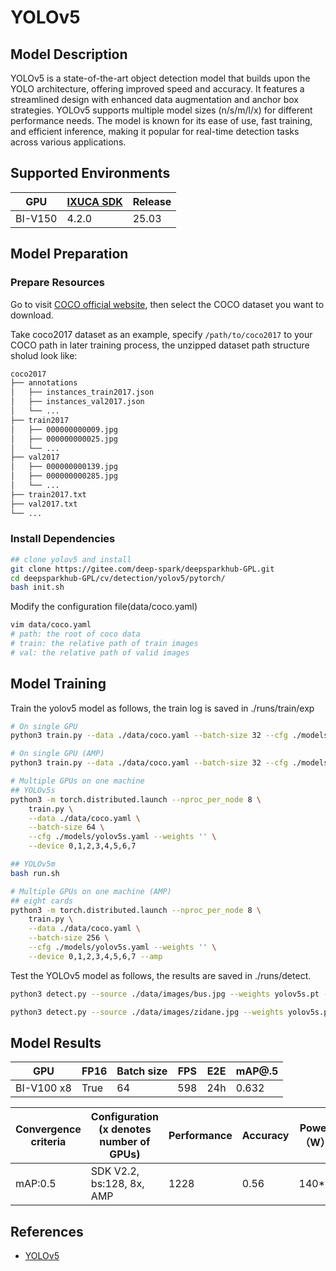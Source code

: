 # YOLOv5

## Model Description

YOLOv5 is a state-of-the-art object detection model that builds upon the YOLO architecture, offering improved speed and
accuracy. It features a streamlined design with enhanced data augmentation and anchor box strategies. YOLOv5 supports
multiple model sizes (n/s/m/l/x) for different performance needs. The model is known for its ease of use, fast training,
and efficient inference, making it popular for real-time detection tasks across various applications.

## Supported Environments

| GPU    | [IXUCA SDK](https://gitee.com/deep-spark/deepspark#%E5%A4%A9%E6%95%B0%E6%99%BA%E7%AE%97%E8%BD%AF%E4%BB%B6%E6%A0%88-ixuca) | Release |
|--------|-----------|---------|
| BI-V150 | 4.2.0     |  25.03  |

## Model Preparation

### Prepare Resources

Go to visit [COCO official website](https://cocodataset.org/#download), then select the COCO dataset you want to
download.

Take coco2017 dataset as an example, specify `/path/to/coco2017` to your COCO path in later training process, the
unzipped dataset path structure sholud look like:

```bash
coco2017
├── annotations
│   ├── instances_train2017.json
│   ├── instances_val2017.json
│   └── ...
├── train2017
│   ├── 000000000009.jpg
│   ├── 000000000025.jpg
│   └── ...
├── val2017
│   ├── 000000000139.jpg
│   ├── 000000000285.jpg
│   └── ...
├── train2017.txt
├── val2017.txt
└── ...
```

### Install Dependencies

```bash
## clone yolov5 and install
git clone https://gitee.com/deep-spark/deepsparkhub-GPL.git
cd deepsparkhub-GPL/cv/detection/yolov5/pytorch/
bash init.sh
```

Modify the configuration file(data/coco.yaml)

```bash
vim data/coco.yaml
# path: the root of coco data
# train: the relative path of train images
# val: the relative path of valid images
```

## Model Training

Train the yolov5 model as follows, the train log is saved in ./runs/train/exp

```bash
# On single GPU
python3 train.py --data ./data/coco.yaml --batch-size 32 --cfg ./models/yolov5s.yaml --weights ''

# On single GPU (AMP)
python3 train.py --data ./data/coco.yaml --batch-size 32 --cfg ./models/yolov5s.yaml --weights '' --amp

# Multiple GPUs on one machine
## YOLOv5s
python3 -m torch.distributed.launch --nproc_per_node 8 \
    train.py \
    --data ./data/coco.yaml \
    --batch-size 64 \
    --cfg ./models/yolov5s.yaml --weights '' \
    --device 0,1,2,3,4,5,6,7

## YOLOv5m
bash run.sh

# Multiple GPUs on one machine (AMP)
## eight cards 
python3 -m torch.distributed.launch --nproc_per_node 8 \
    train.py \
    --data ./data/coco.yaml \
    --batch-size 256 \
    --cfg ./models/yolov5s.yaml --weights '' \
    --device 0,1,2,3,4,5,6,7 --amp
```

Test the YOLOv5 model as follows, the results are saved in ./runs/detect.

```bash
python3 detect.py --source ./data/images/bus.jpg --weights yolov5s.pt --img 640

python3 detect.py --source ./data/images/zidane.jpg --weights yolov5s.pt --img 640
```

## Model Results


| GPU        | FP16 | Batch size | FPS | E2E | mAP@.5 |
|------------|------|------------|-----|-----|--------|
| BI-V100 x8 | True | 64         | 598 | 24h | 0.632  |

| Convergence criteria | Configuration (x denotes number of GPUs) | Performance | Accuracy | Power（W） | Scalability | Memory utilization（G） | Stability |
| -------------------- | ---------------------------------------- | ----------- | -------- | ---------- | ----------- | ----------------------- | --------- |
| mAP:0.5              | SDK V2.2, bs:128, 8x, AMP                | 1228        | 0.56     | 140\*8     | 0.92        | 27.3\*8                 | 1         |

## References

- [YOLOv5](https://github.com/ultralytics/yolov5)
